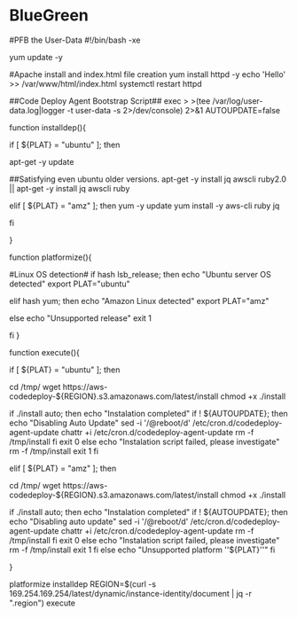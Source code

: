 # BlueGreen
#PFB the User-Data
#!/bin/bash -xe

yum update -y

#Apache install and index.html file creation
yum install httpd -y 
echo 'Hello' >> /var/www/html/index.html 
systemctl restart httpd

##Code Deploy Agent Bootstrap Script##
exec > >(tee /var/log/user-data.log|logger -t user-data -s 2>/dev/console) 2>&1 AUTOUPDATE=false

function installdep(){

if [ ${PLAT} = "ubuntu" ]; then

apt-get -y update

##Satisfying even ubuntu older versions.
apt-get -y install jq awscli ruby2.0 || apt-get -y install jq awscli ruby

elif [ ${PLAT} = "amz" ]; then yum -y update yum install -y aws-cli ruby jq

fi

}

function platformize(){

#Linux OS detection# if hash lsb_release; then echo "Ubuntu server OS detected" export PLAT="ubuntu"

elif hash yum; then echo "Amazon Linux detected" export PLAT="amz"

else echo "Unsupported release" exit 1

fi }

function execute(){

if [ ${PLAT} = "ubuntu" ]; then

cd /tmp/ wget https://aws-codedeploy-${REGION}.s3.amazonaws.com/latest/install chmod +x ./install

if ./install auto; then echo "Instalation completed" if ! ${AUTOUPDATE}; then echo "Disabling Auto Update" sed -i '/@reboot/d' /etc/cron.d/codedeploy-agent-update chattr +i /etc/cron.d/codedeploy-agent-update rm -f /tmp/install fi exit 0 else echo "Instalation script failed, please investigate" rm -f /tmp/install exit 1 fi

elif [ ${PLAT} = "amz" ]; then

cd /tmp/ wget https://aws-codedeploy-${REGION}.s3.amazonaws.com/latest/install chmod +x ./install

if ./install auto; then
  echo "Instalation completed"
    if ! ${AUTOUPDATE}; then
        echo "Disabling auto update"
        sed -i '/@reboot/d' /etc/cron.d/codedeploy-agent-update
        chattr +i /etc/cron.d/codedeploy-agent-update
        rm -f /tmp/install
    fi
  exit 0
else
  echo "Instalation script failed, please investigate"
  rm -f /tmp/install
  exit 1
fi
else echo "Unsupported platform ''${PLAT}''" fi

}

platformize installdep REGION=$(curl -s 169.254.169.254/latest/dynamic/instance-identity/document | jq -r ".region") execute
